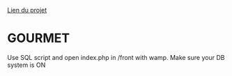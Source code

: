[Lien du projet](https://gourmet.raphael-romero.com)  
# GOURMET  
Use SQL script and open index.php in /front with wamp.
Make sure your DB system is ON
